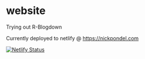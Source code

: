 # website
Trying out R-Blogdown

Currently deployed to netlify @ https://nickpondel.com

[![Netlify Status](https://api.netlify.com/api/v1/badges/a1a220d0-c28d-42d9-a396-ed55f6372a8d/deploy-status)](https://app.netlify.com/sites/nickpondel-blog/deploys)
